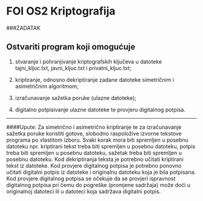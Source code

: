 # FOI OS2 Kriptografija

###ZADATAK

Ostvariti program koji omogućuje
---
1. stvaranje i pohranjivanje kriptografskih ključeva u datoteke tajni_kljuc.txt, javni_kljuc.txt i privatni_kljuc.txt;

2. kriptiranje, odnosno dekriptiranje zadane datoteke simetričnim i asimetričnim algoritmom;

3. izračunavanje sažetka poruke (ulazne datoteke);

4. digitalno potpisivanje ulazne datoteke te provjeru digitalnog potpisa.
---
####Upute: 
Za simetrično i asimetrično kriptiranje te za izračunavanje sažetka poruke koristiti gotove, 
slobodno raspoložive izvorne tekstove programa po vlastitom izboru. Svaki korak mora biti spremljen 
u posebnu datoteku npr. kriptirani tekst treba biti spremljen u posebnu datoteku, potpis treba biti 
spremljen u posebnu datoteku, sažetak treba biti spremljen u posebnu datoteku. 
Kod dekriptiranja teksta je potrebno učitati kriptirani tekst iz datoteke. 
Kod provjere digitalnog potpisa je potrebno ponovno učitati digitalni potpis iz datoteke i originalnu 
datoteku koja je bila potpisana. Kod provjere digitalnog potpisa se očekuje da se provjeri ispravnost 
digitalnog potpisa pri čemu do pogreške (promjene sadržaja) može doći u originalnoj datoteci ili u 
datoteci koja sadržava digitalni potpis. 